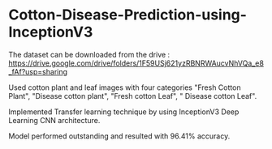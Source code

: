# Cotton-Disease-Prediction-using-InceptionV3
The dataset can be downloaded from the drive : https://drive.google.com/drive/folders/1F59USj621yzRBNRWAucvNhVQa_e8_fAf?usp=sharing

Used cotton plant and leaf images with four categories "Fresh Cotton Plant", "Disease cotton plant", "Fresh cotton Leaf", " Disease cotton Leaf".

Implemented Transfer learning technique by using InceptionV3 Deep Learning CNN architecture.

Model performed outstanding and resulted with 96.41% accuracy. 
